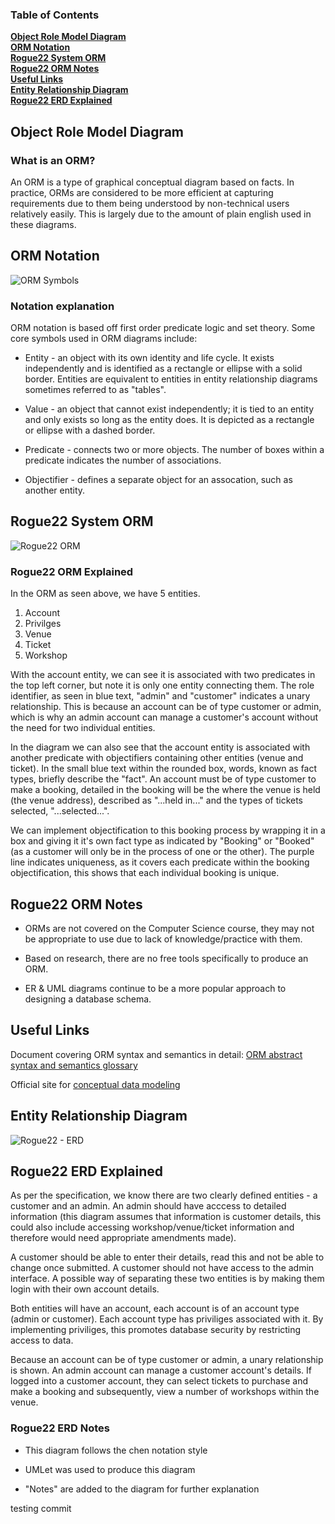 ### Table of Contents
**[Object Role Model Diagram](#object-role-model-diagram)**<br>
**[ORM Notation](#orm-notation)**<br>
**[Rogue22 System ORM](#rogue22-system-orm)**<br>
**[Rogue22 ORM Notes](#rogue22-orm-notes)**<br>
**[Useful Links](#useful-links)**<br>
**[Entity Relationship Diagram](#entity-relationship-diagram)**<br>
**[Rogue22 ERD Explained](#rogue22-erd-explained)**<br>

## Object Role Model Diagram

### What is an ORM?

An ORM is a type of graphical conceptual diagram based on facts. In practice, ORMs are considered to be more efficient at capturing requirements due to them being understood by non-technical users relatively easily. This is largely due to the amount of plain english used in these diagrams. 

## ORM Notation

![ORM Symbols](https://www.softwareideas.net/i/DirectImage/1933/orm-symbols-overview)


### Notation explanation

ORM notation is based off first order predicate logic and set theory. Some core symbols used in ORM diagrams include:

* Entity - an object with its own identity and life cycle. It exists independently and is identified as a rectangle or ellipse with a solid border. Entities are equivalent to entities in entity relationship diagrams sometimes referred to as "tables".

* Value - an object that cannot exist independently; it is tied to an entity and only exists so long as the entity does. It is depicted as a rectangle or ellipse with a dashed border.

* Predicate - connects two or more objects. The number of boxes within a predicate indicates the number of associations.

* Objectifier - defines a separate object for an assocation, such as another entity.

## Rogue22 System ORM

![Rogue22 ORM](https://github.com/ruthlennonatu/rogue22/blob/dev/Documentation/Database/rogue22_ORM.png)

### Rogue22 ORM Explained

In the ORM as seen above, we have 5 entities.

1. Account
2. Privilges
3. Venue
4. Ticket
5. Workshop

With the account entity, we can see it is associated with two predicates in the top left corner, but note it is only one entity connecting them. The role identifier, as seen in blue text, "admin" and "customer" indicates a unary relationship. This is because an account can be of type customer or admin, which is why an admin account can manage a customer's account without the need for two individual entities.

In the diagram we can also see that the account entity is associated with another predicate with objectifiers containing other entities (venue and ticket). In the small blue text within the rounded box, words, known as fact types, briefly describe the "fact". An account must be of type customer to make a booking, detailed in the booking will be the where the venue is held (the venue address), described as "...held in..." and the types of tickets selected, "...selected...".

We can implement objectification to this booking process by wrapping it in a box and giving it it's own fact type as indicated by "Booking" or "Booked" (as a customer will only be in the process of one or the other). The purple line indicates uniqueness, as it covers each predicate within the booking objectification, this shows that each individual booking is unique.

## Rogue22 ORM Notes

* ORMs are not covered on the Computer Science course, they may not be appropriate to use due to lack of knowledge/practice with them.

* Based on research, there are no free tools specifically to produce an ORM.

* ER & UML diagrams continue to be a more popular approach to designing a database schema.

## Useful Links
Document covering ORM syntax and semantics in detail: [ORM abstract syntax and semantics glossary](https://gitlab.com/orm-syntax-and-semantics/orm-syntax-and-semantics-docs)

Official site for [conceptual data modeling](http://www.orm.net/#:~:text=Dr%20Terry%20Halpin%20is%20a,and%20over%20200%20technical%20papers.)


## Entity Relationship Diagram

![Rogue22 - ERD](https://github.com/ruthlennonatu/rogue22/blob/dev/Documentation/Database/rogue22_ERD_chennnotation.png)

## Rogue22 ERD Explained

As per the specification, we know there are two clearly defined entities - a customer and an admin. An admin should have acccess to detailed information (this diagram assumes that information is customer details, this could also include accessing workshop/venue/ticket information and therefore would need appropriate amendments made).

A customer should be able to enter their details, read this and not be able to change once submitted. A customer should not have access to the admin interface. A possible way of separating these two entities is by making them login with their own account details. 

Both entities will have an account, each account is of an account type (admin or customer). Each account type has priviliges associated with it. By implementing priviliges, this promotes database security by restricting access to data.

Because an account can be of type customer or admin, a unary relationship is shown. An admin account can manage a customer account's details. If logged into a customer account, they can select tickets to purchase and make a booking and subsequently, view a number of workshops within the venue.

### Rogue22 ERD Notes

* This diagram follows the chen notation style

* UMLet was used to produce this diagram

* "Notes" are added to the diagram for further explanation

testing commit